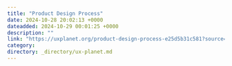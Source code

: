 ```yaml
---
title: "Product Design Process"
date: 2024-10-28 20:02:13 +0000
dateadded: 2024-10-29 00:01:25 +0000
description: ""
link: "https://uxplanet.org/product-design-process-e25d5b31c581?source=rss----819cc2aaeee0---4"
category:
directory: _directory/ux-planet.md
---
```

